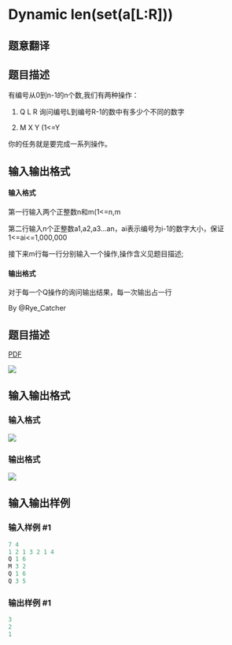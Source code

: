 # Dynamic len(set(a[L:R]))

## 题意翻译

## 题目描述

有编号从0到n-1的n个数,我们有两种操作：

1. Q L R 询问编号L到编号R-1的数中有多少个不同的数字

2. M X Y (1<=Y

你的任务就是要完成一系列操作。

## 输入输出格式

#### 输入格式

第一行输入两个正整数n和m(1<=n,m

第二行输入n个正整数a1,a2,a3...an，ai表示编号为i-1的数字大小，保证1<=ai<=1,000,000

接下来m行每一行分别输入一个操作,操作含义见题目描述;

#### 输出格式

对于每一个Q操作的询问输出结果，每一次输出占一行

By @Rye_Catcher

## 题目描述

[problemUrl]: https://uva.onlinejudge.org/index.php?option=com_onlinejudge&Itemid=8&category=278&page=show_problem&problem=3767

[PDF](https://uva.onlinejudge.org/external/123/p12345.pdf)

![](https://cdn.luogu.com.cn/upload/vjudge_pic/UVA12345/d6453828213a88840fb43145e72f3ed45e014968.png)

## 输入输出格式

### 输入格式

![](https://cdn.luogu.com.cn/upload/vjudge_pic/UVA12345/cc14deb9313959a7724c1eec937af11c2329f9b5.png)

### 输出格式

![](https://cdn.luogu.com.cn/upload/vjudge_pic/UVA12345/0856d4192d18df48eccca8520b50eb231fdb5666.png)

## 输入输出样例

### 输入样例 #1

```cpp
7 4
1 2 1 3 2 1 4
Q 1 6
M 3 2
Q 1 6
Q 3 5
```


### 输出样例 #1

```cpp
3
2
1
```


